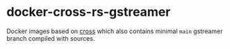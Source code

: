 # docker-cross-rs-gstreamer

Docker images based on [cross](https://github.com/cross-rs/cross/) which also contains minimal `main` gstreamer branch compiled with sources.
